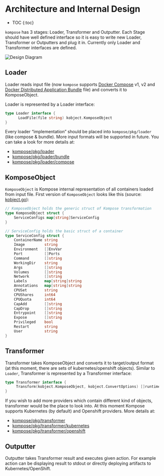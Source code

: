 # Architecture and Internal Design

* TOC
{:toc}

`kompose` has 3 stages: Loader, Transformer and Outputter. Each Stage should have well defined interface so it is easy to write new Loader, Transformer or Outputters and plug it in. Currently only Loader and Transformer interfaces are defined.

![Design Diagram](/docs/images/design_diagram.png)

## Loader

Loader reads input file (now `kompose` supports [Docker Compose](https://docs.docker.com/compose) v1, v2 and [Docker Distributed Application Bundle](https://blog.docker.com/2016/06/docker-app-bundle/) file) and converts it to KomposeObject.

Loader is represented by a Loader interface:
 
```go
type Loader interface {
      LoadFile(file string) kobject.KomposeObject
}
```

Every loader “implementation” should be placed into `kompose/pkg/loader` (like compose & bundle). More input formats will be supported in future. You can take a look for more details at:

* [kompose/pkg/loader](https://github.com/kelda-inc/compose-to-kelda/tree/master/pkg/loader)
* [kompose/pkg/loader/bundle](https://github.com/kelda-inc/compose-to-kelda/tree/master/pkg/loader/bundle)
* [kompose/pkg/loader/compose](https://github.com/kelda-inc/compose-to-kelda/tree/master/pkg/loader/compose)

## KomposeObject

`KomposeObject` is Kompose internal representation of all containers loaded from input file. First version of `KomposeObject` looks like this (source: [kobject.go](https://github.com/kelda-inc/compose-to-kelda/blob/master/pkg/kobject/kobject.go)):

```go
// KomposeObject holds the generic struct of Kompose transformation
type KomposeObject struct {
	ServiceConfigs map[string]ServiceConfig
}

// ServiceConfig holds the basic struct of a container
type ServiceConfig struct {
	ContainerName string
	Image         string
	Environment   []EnvVar
	Port          []Ports
	Command       []string
	WorkingDir    string
	Args          []string
	Volumes       []string
	Network       []string
	Labels        map[string]string
	Annotations   map[string]string
	CPUSet        string
	CPUShares     int64
	CPUQuota      int64
	CapAdd        []string
	CapDrop       []string
	Entrypoint    []string
	Expose        []string
	Privileged    bool
	Restart       string
	User          string
}
```

## Transformer

Transformer takes KomposeObject and converts it to target/output format (at this moment, there are sets of kubernetes/openshift objects). Similar to `Loader`, Transformer is represented by a Transformer interface:

```go
type Transformer interface {
     Transform(kobject.KomposeObject, kobject.ConvertOptions) []runtime.Object
}
```

If you wish to add more providers which contain different kind of objects, transformer would be the place to look into. At this moment Kompose supports Kubernetes (by default) and Openshift providers. More details at:

* [kompose/pkg/transformer](https://github.com/kelda-inc/compose-to-kelda/tree/master/pkg/transformer)
* [kompose/pkg/transformer/kubernetes](https://github.com/kelda-inc/compose-to-kelda/tree/master/pkg/transformer/kubernetes)
* [kompose/pkg/transformer/openshift](https://github.com/kelda-inc/compose-to-kelda/tree/master/pkg/transformer/openshift)

## Outputter

Outputter takes Transformer result and executes given action. For example action can be displaying result to stdout or directly deploying artifacts to Kubernetes/OpenShift.
